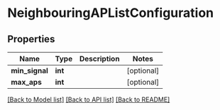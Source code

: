 # NeighbouringAPListConfiguration

## Properties
Name | Type | Description | Notes
------------ | ------------- | ------------- | -------------
**min_signal** | **int** |  | [optional] 
**max_aps** | **int** |  | [optional] 

[[Back to Model list]](../README.md#documentation-for-models) [[Back to API list]](../README.md#documentation-for-api-endpoints) [[Back to README]](../README.md)

